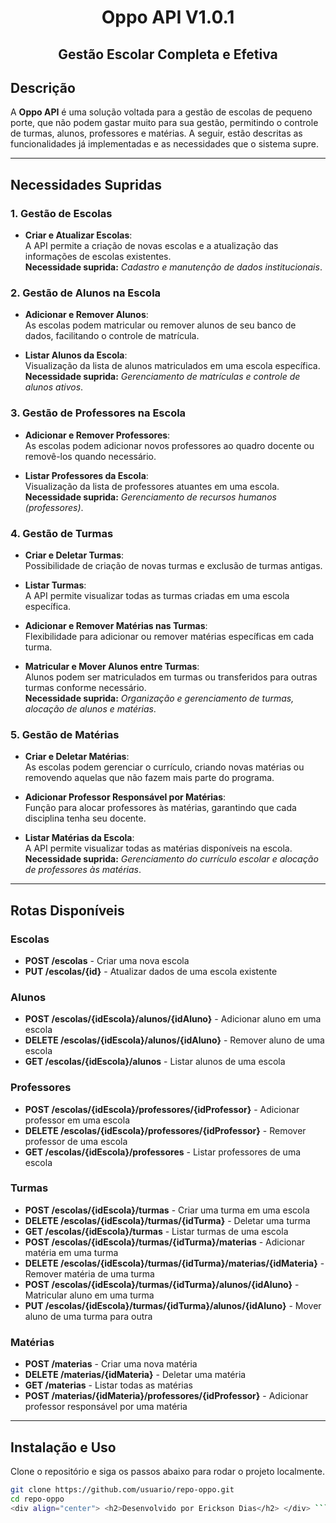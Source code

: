 # <div align="center">Oppo API V1.0.1</div>

## <div align="center">Gestão Escolar Completa e Efetiva</div>

### <h2>Descrição</h2>
A **Oppo API** é uma solução voltada para a gestão de escolas de pequeno porte, que não podem gastar muito para sua gestão, permitindo o controle de turmas, alunos, professores e matérias. A seguir, estão descritas as funcionalidades já implementadas e as necessidades que o sistema supre.

---

### <h2>Necessidades Supridas</h2>

#### <h3>1. Gestão de Escolas</h3>
- **Criar e Atualizar Escolas**:  
  A API permite a criação de novas escolas e a atualização das informações de escolas existentes.  
  <b>Necessidade suprida:</b> <i>Cadastro e manutenção de dados institucionais</i>.

#### <h3>2. Gestão de Alunos na Escola</h3>
- **Adicionar e Remover Alunos**:  
  As escolas podem matricular ou remover alunos de seu banco de dados, facilitando o controle de matrícula.
  
- **Listar Alunos da Escola**:  
  Visualização da lista de alunos matriculados em uma escola específica.  
  <b>Necessidade suprida:</b> <i>Gerenciamento de matrículas e controle de alunos ativos</i>.

#### <h3>3. Gestão de Professores na Escola</h3>
- **Adicionar e Remover Professores**:  
  As escolas podem adicionar novos professores ao quadro docente ou removê-los quando necessário.
  
- **Listar Professores da Escola**:  
  Visualização da lista de professores atuantes em uma escola.  
  <b>Necessidade suprida:</b> <i>Gerenciamento de recursos humanos (professores)</i>.

#### <h3>4. Gestão de Turmas</h3>
- **Criar e Deletar Turmas**:  
  Possibilidade de criação de novas turmas e exclusão de turmas antigas.
  
- **Listar Turmas**:  
  A API permite visualizar todas as turmas criadas em uma escola específica.
  
- **Adicionar e Remover Matérias nas Turmas**:  
  Flexibilidade para adicionar ou remover matérias específicas em cada turma.
  
- **Matricular e Mover Alunos entre Turmas**:  
  Alunos podem ser matriculados em turmas ou transferidos para outras turmas conforme necessário.  
  <b>Necessidade suprida:</b> <i>Organização e gerenciamento de turmas, alocação de alunos e matérias</i>.

#### <h3>5. Gestão de Matérias</h3>
- **Criar e Deletar Matérias**:  
  As escolas podem gerenciar o currículo, criando novas matérias ou removendo aquelas que não fazem mais parte do programa.
  
- **Adicionar Professor Responsável por Matérias**:  
  Função para alocar professores às matérias, garantindo que cada disciplina tenha seu docente.
  
- **Listar Matérias da Escola**:  
  A API permite visualizar todas as matérias disponíveis na escola.  
  <b>Necessidade suprida:</b> <i>Gerenciamento do currículo escolar e alocação de professores às matérias</i>.

---

### <h2>Rotas Disponíveis</h2>

#### <h3>Escolas</h3>
- **POST /escolas** - Criar uma nova escola
- **PUT /escolas/{id}** - Atualizar dados de uma escola existente

#### <h3>Alunos</h3>
- **POST /escolas/{idEscola}/alunos/{idAluno}** - Adicionar aluno em uma escola
- **DELETE /escolas/{idEscola}/alunos/{idAluno}** - Remover aluno de uma escola
- **GET /escolas/{idEscola}/alunos** - Listar alunos de uma escola

#### <h3>Professores</h3>
- **POST /escolas/{idEscola}/professores/{idProfessor}** - Adicionar professor em uma escola
- **DELETE /escolas/{idEscola}/professores/{idProfessor}** - Remover professor de uma escola
- **GET /escolas/{idEscola}/professores** - Listar professores de uma escola

#### <h3>Turmas</h3>
- **POST /escolas/{idEscola}/turmas** - Criar uma turma em uma escola
- **DELETE /escolas/{idEscola}/turmas/{idTurma}** - Deletar uma turma
- **GET /escolas/{idEscola}/turmas** - Listar turmas de uma escola
- **POST /escolas/{idEscola}/turmas/{idTurma}/materias** - Adicionar matéria em uma turma
- **DELETE /escolas/{idEscola}/turmas/{idTurma}/materias/{idMateria}** - Remover matéria de uma turma
- **POST /escolas/{idEscola}/turmas/{idTurma}/alunos/{idAluno}** - Matricular aluno em uma turma
- **PUT /escolas/{idEscola}/turmas/{idTurma}/alunos/{idAluno}** - Mover aluno de uma turma para outra

#### <h3>Matérias</h3>
- **POST /materias** - Criar uma nova matéria
- **DELETE /materias/{idMateria}** - Deletar uma matéria
- **GET /materias** - Listar todas as matérias
- **POST /materias/{idMateria}/professores/{idProfessor}** - Adicionar professor responsável por uma matéria

---

### <h2>Instalação e Uso</h2>
Clone o repositório e siga os passos abaixo para rodar o projeto localmente.

```bash
git clone https://github.com/usuario/repo-oppo.git
cd repo-oppo
<div align="center"> <h2>Desenvolvido por Erickson Dias</h2> </div> ```

